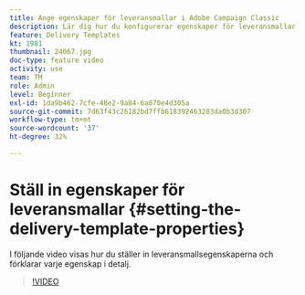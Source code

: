 ```yaml
---
title: Ange egenskaper för leveransmallar i Adobe Campaign Classic
description: Lär dig hur du konfigurerar egenskaper för leveransmallar.
feature: Delivery Templates
kt: 1981
thumbnail: 24067.jpg
doc-type: feature video
activity: use
team: TM
role: Admin
level: Beginner
exl-id: 1da9b462-7cfe-48e2-9a84-6a070e4d305a
source-git-commit: 7d63f43c26182bd7ffb618392463283da0b3d307
workflow-type: tm+mt
source-wordcount: '37'
ht-degree: 32%

---
```


# Ställ in egenskaper för leveransmallar {#setting-the-delivery-template-properties}

I följande video visas hur du ställer in leveransmallsegenskaperna och förklarar varje egenskap i detalj.

>[!VIDEO](https://video.tv.adobe.com/v/24067?quality=12)
